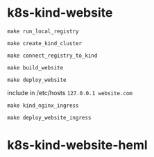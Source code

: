 # k8s-kind-website

```make run_local_registry```

```make create_kind_cluster```

```make connect_registry_to_kind```

```make build_website```

```make deploy_website```

include in /etc/hosts
````127.0.0.1 website.com````

```make kind_nginx_ingress```

```make deploy_website_ingress```
# k8s-kind-website-heml

